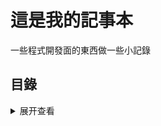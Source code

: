 # 這是我的記事本
一些程式開發面的東西做一些小記錄

## 目錄
<details>
<summary>展开查看</summary>
<pre><code>
├── CentOS
│   └── Nginx
│       └── 01.conf.md
├── Git
│   └── 01_Instruction.md
├── Laravel
│   ├── 01_Start.md
│   ├── 02_Laravel_Admin.md
│   ├── 03
│   ├── 04
│   └── 05_L5_Repositories.md
└── README.md
</code></pre>
</details>
